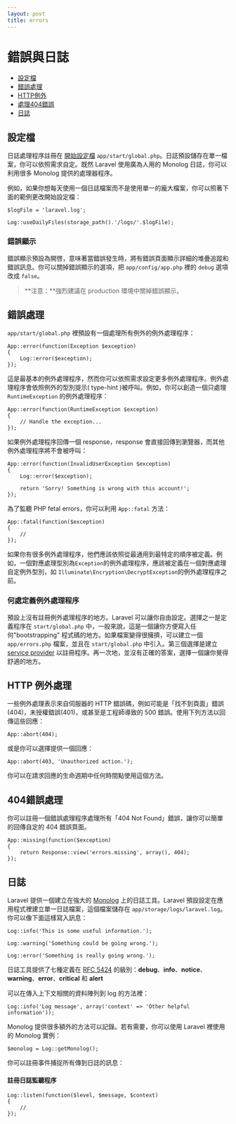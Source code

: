 ```yaml
---
layout: post
title: errors
---
```

# 錯誤與日誌

- [設定檔](#configuration)
- [錯誤處理](#handling-errors)
- [HTTP例外](#http-exceptions)
- [處理404錯誤](#handling-404-errors)
- [日誌](#logging)

<a name="configuration"></a>
## 設定檔

日誌處理程序註冊在 [開始設定檔](/docs/lifecycle#start-files) `app/start/global.php`。日誌預設儲存在單一檔案，你可以依照需求自定。既然 Laravel 使用廣為人用的 Monolog 日誌，你可以利用很多 Monolog 提供的處理器程序。

例如，如果你想每天使用一個日誌檔案而不是使用單一的龐大檔案，你可以照著下面的範例更改開始設定檔：

	$logFile = 'laravel.log';

	Log::useDailyFiles(storage_path().'/logs/'.$logFile);

### 錯誤顯示

錯誤顯示預設為開啓，意味著當錯誤發生時，將有錯誤頁面顯示詳細的堆疊追蹤和錯誤訊息。你可以關掉錯誤顯示的選項，把 `app/config/app.php` 裡的 `debug` 選項改成 `false`。

> **注意：**強烈建議在 production 環境中關掉錯誤顯示。

<a name="handling-errors"></a>
## 錯誤處理

`app/start/global.php` 裡預設有一個處理所有例外的例外處理程序：

	App::error(function(Exception $exception)
	{
		Log::error($exception);
	});

這是最基本的例外處理程序，然而你可以依照需求設定更多例外處理程序。例外處理程序會依照例外的型別提示( type-hint )被呼叫。例如，你可以創造一個只處理 `RuntimeException` 的例外處理程序：

	App::error(function(RuntimeException $exception)
	{
		// Handle the exception...
	});

如果例外處理程序回傳一個 response，response 會直接回傳到瀏覽器，而其他例外處理程序將不會被呼叫：

	App::error(function(InvalidUserException $exception)
	{
		Log::error($exception);

		return 'Sorry! Something is wrong with this account!';
	});

為了監聽 PHP fetal errors，你可以利用 `App::fatal` 方法：

	App::fatal(function($exception)
	{
		//
	});

如果你有很多例外處理程序，他們應該依照從最通用到最特定的順序被定義。例如，一個對應處理型別為`Exception`的例外處理程序，應該被定義在一個對應處理自定例外型別，如 `Illuminate\Encryption\DecryptException`的例外處理程序之前。

### 何處定義例外處理程序

預設上沒有註冊例外處理程序的地方。Laravel 可以讓你自由設定。選擇之一是定義程序在 `start/global.php` 中，一般來說，這是一個讓你方便寫入任何"bootstrapping" 程式碼的地方。如果檔案變得很擁擠，可以建立一個 `app/errors.php` 檔案，並且在 `start/global.php` 中引入。第三個選擇是建立 [service provider](/docs/ioc#service-providers) 以註冊程序。再一次地，並沒有正確的答案，選擇一個讓你覺得舒適的地方。

<a name="http-exceptions"></a>
## HTTP 例外處理

一些例外處理表示來自伺服器的 HTTP 錯誤碼，例如可能是「找不到頁面」錯誤(404)，未授權錯誤(401)，或甚至是工程師導致的 500 錯誤。使用下列方法以回傳這些回應：

	App::abort(404);

或是你可以選擇提供一個回應：

	App::abort(403, 'Unauthorized action.');

你可以在請求回應的生命週期中任何時間點使用這個方法。

<a name="handling-404-errors"></a>
## 404錯誤處理

你可以註冊一個錯誤處理程序處理所有「404 Not Found」錯誤，讓你可以簡單的回傳自定的 404 錯誤頁面。

	App::missing(function($exception)
	{
		return Response::view('errors.missing', array(), 404);
	});

<a name="logging"></a>
## 日誌

Laravel 提供一個建立在強大的 [Monolog](http://github.com/seldaek/monolog) 上的日誌工具。Laravel 預設設定在應用程式裡建立單一日誌檔案，這個檔案儲存在 `app/storage/logs/laravel.log`。	你可以像下面這樣寫入訊息：

	Log::info('This is some useful information.');

	Log::warning('Something could be going wrong.');

	Log::error('Something is really going wrong.');

日誌工具提供了七種定義在 [RFC 5424](http://tools.ietf.org/html/rfc5424) 的級別：**debug**、**info**、**notice**、**warning**、**error**、**critical** 和 **alert**

可以在傳入上下文相關的資料陣列到 log 的方法裡：

	Log::info('Log message', array('context' => 'Other helpful information'));

Monolog 提供很多額外的方法可以記錄。若有需要，你可以使用 Laravel 裡使用的 Monolog 實例：

	$monolog = Log::getMonolog();

你可以註冊事件捕捉所有傳到日誌的訊息：

#### 註冊日誌監聽程序

	Log::listen(function($level, $message, $context)
	{
		//
	});
